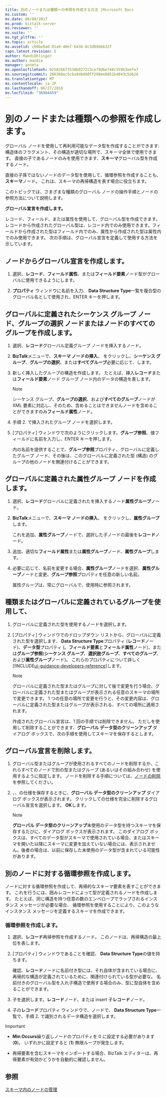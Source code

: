 ```yaml
---
title: 別のノードまたは種類への参照を作成する方法 |Microsoft Docs
ms.custom: ''
ms.date: 06/08/2017
ms.prod: biztalk-server
ms.reviewer: ''
ms.suite: ''
ms.tgt_pltfrm: ''
ms.topic: article
ms.assetid: c60be9ad-01a9-40e7-b43b-8c3d09bbb32f
caps.latest.revision: 5
author: MandiOhlinger
ms.author: mandia
manager: anneta
ms.openlocfilehash: 025826673538b0272c3ce79d6e748c559b3eefe7
ms.sourcegitcommit: 266308ec5c6a9d8d80ff298ee6051b4843c5d626
ms.translationtype: MT
ms.contentlocale: ja-JP
ms.lasthandoff: 06/27/2018
ms.locfileid: "36984459"
---
```

# <a name="create-references-to-another-node-or-type"></a>別のノードまたは種類への参照を作成します。
グローバル ノードを使用して再利用可能なデータ型を作成することができます: 構造体のフラグメント、その構造が適切な場所で、スキーマ全体で使用できます。 直接の子であるノードのみを使用できます、**スキーマ**グローバル型を作成するノード。  
  
 直接の子孫ではないノードのデータ型を使用して、循環参照を作成することも、**スキーマ**ノード。 これは、スキーマの再帰構造を表す場合に役立ちます。  
  
 このトピックでは、さまざまな種類のグローバル ノードの操作手順とノードの参照方法について説明します。  
  
 **グローバル宣言を作成します。**  
  
 レコード、フィールド、または属性を使用して、グローバル型を作成できます。 レコードから作成されたグローバル型は、レコード内でのみ使用できます。フィールドから作成された型はフィールド内でのみ、属性から作成された型は属性内でのみ使用できます。 次の手順は、グローバル宣言を定義して使用する方法を示しています。  
  
## <a name="create-a-global-declaration-from-a-node"></a>ノードからグローバル宣言を作成します。  
  
1.  選択、**レコード**、**フィールド属性**、または**フィールド要素**ノード型がグローバルに使用できるようにします。  
  
2.  **プロパティ** ウィンドウに名前を入力、 **Data Structure Type**一覧を複合型のグローバル名として使用され、ENTER キーを押します。  
  
## <a name="create-a-globally-defined-sequence-group-node-choice-group-node-or-all-group-node"></a>グローバルに定義されたシーケンス グループ ノード、グループの選択 ノードまたはノードのすべてのグループを作成します。  
  
1.  選択、**レコード**グローバル定義グループ ノードを挿入するノード。  
  
2.  **BizTalk**メニューで、**スキーマ ノードの挿入**、 をクリックし、**シーケンス グループ**、**グループの選択**、または**すべてグループ**必要に応じて、します。  
  
3.  新しく挿入したグループの構造を作成します。 たとえば、挿入**レコード**または**フィールド要素**ノード グループ ノード内のデータの構造を表します。  
  
    > [!NOTE]
    >  シーケンス グループ、**グループの選択**、および**すべてのグループ**ノードが XML 要素に対応し、そのため、含めることはできませんノードを含めることができますのみ**フィールド属性**ノード。  
  
4.  手順 2. で挿入されたグループ ノードを選択します。  
  
5.  [プロパティ] ウィンドウで次のようにクリックします。**グループ参照**、値フィールドに名前を入力し、ENTER キーを押します。  
  
     内の名前を提供することで、**グループ参照**プロパティ、グローバルに定義したグループ ノード、その後は、このグローバルに定義された型 (構造) のグループの他のノードを関連付けることができます。  
  
## <a name="create-a-globally-defined-attribute-group-node"></a>グローバルに定義された属性グループ ノードを作成します。  
  
1.  選択、**レコード**グローバルに定義されたを挿入するノード**属性グループ**ノード。  
  
2.  **BizTalk**メニューで、**スキーマ ノードの挿入**、 をクリックし、**属性グループ**します。  
  
     これを追加、**属性グループ**ノードで、選択した子ノードの最後を**レコード**ノード。  
  
3.  追加、適切な**フィールド属性**または**属性グループ**ノード、**属性グループ**します。  
  
4.  必要に応じて、名前を変更する場合、**属性グループ**ノードを選択、**属性グループ**ノードと変更、**グループ参照**プロパティを任意の新しい名前。  
  
     属性グループは、常にグローバルで、使用時に参照されます。  
  
## <a name="use-a-type-or-group-that-has-been-globally-defined"></a>種類またはグローバルに定義されているグループを使用して、  
  
1. グローバルに定義された型を使用するノードを選択します。  
  
2. [プロパティ] ウィンドウでのドロップダウン リストから、グローバルに定義された型を選択します、 **Data Structure Type**プロパティ (**レコード**ノード)、**データ型**プロパティ (。**フィールド要素**と**フィールド属性**ノード)、または**グループ参照**(**シーケンス グループ**、**選択肢グループ**、**すべてのグループ**、および**属性グループ**ノード)。 これらのプロパティについて詳しく[!INCLUDE[ui-guidance-developers-reference](../includes/ui-guidance-developers-reference.md)]します。
  
   > [!NOTE]
   >  グローバルに定義された型またはグループに対して後で変更を行う場合、グローバルに定義された型またはグループが表示される任意のスキーマの場所で変更できます。 1 つの任意の場所で変更を行うと、その変更内容は、グローバルに定義された型またはグループが表示される、すべての場所に適用されます。  
  
   作成されたグローバル宣言は、1 回の手順では削除できません。 ただしを使用して削除することができます、**グローバル データ型のクリーンアップ** ダイアログ ボックスで、次の手順を使用してスキーマを保存するとします。  
  
## <a name="delete-a-global-declaration"></a>グローバル宣言を削除します。  
  
1.  グローバル型またはグループが使用されるすべてのノードを削除するか、これらすべてのノードで別の型またはグループ (あるいはその組み合わせ) を使用するように指定します。 ノードを削除する手順については、[ノードの削除](../core/how-to-delete-nodes.md)を参照してください。  
  
2.  、、の仕様を保存するときに、**グローバル データ型のクリーンアップ** ダイアログ ボックスが表示されます。 クリックしての仕様を完全に削除するグローバル宣言を選択します。 **OK**します。  
  
    > [!NOTE]
    >  **グローバル データ型のクリーンアップ**未使用のデータ型を持つスキーマを保存するたびに、ダイアログ ボックスが表示されます。 このダイアログ ボックスは、すべてのデータ型がスキーマで使用されている場合、またはスキーマを開いた以降にスキーマに変更を加えていない場合には、表示されません。後者の場合は、以前に保存した未使用のデータ型が含まれている可能性があります。  
  
## <a name="create-cyclical-references-to-another-node"></a>別のノードに対する循環参照を作成します。  
 ノードに対する循環参照を作成して、再帰的なスキーマ要素を表すことができます。 これを行うには、囲みレコードによって型が定義されるノードを作成します。 たとえば、同じ構造を持つ任意の数のエンベロープでラップされるインスタンス メッセージが必要な場合、 循環参照を使用することにより、このようなインスタンス メッセージを定義するスキーマを作成できます。  
  
### <a name="create-a-cyclical-reference"></a>循環参照を作成します。  
  
1.  選択、**レコード**再帰参照を作成するノード。 このノードは、再帰構造の最上位を表します。  
  
2.  [プロパティ] ウィンドウであることを確認、 **Data Structure Type**の値を持ちます。  
  
     確認、**レコード**ノードに名前付き型には、それ自体が含まれている場合に、再帰的な構造が定義されているために、関連付けられている型が必要な。 名前付きのグローバル型を入れ子構造で使用する場合のみ、型に型自体を含めることができます。  
  
3.  子を選択します。**レコード**ノード、または insert 子**レコード**ノード。  
  
4.  子の**レコード**プロパティ ウィンドウで、ノードで、 **Data Structure Type**一覧で、手順 2. で識別されるデータ構造を選択します。  
  
> [!IMPORTANT]
>  - **Min Occurs**繰り返しノードのプロパティを 0 に設定する必要があります (**0**)。 いずれかに設定すると (**1**) 無限ループが発生します。  
>
>  - 再帰要素を含むスキーマをインポートする場合、BizTalk エディターは、再帰要素が有効かどうかを自動的に確認しません。  
  
## <a name="see-also"></a>参照  
 [スキーマ内のノードの管理](../core/managing-the-nodes-within-a-schema.md)